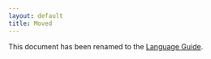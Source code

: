 ```yaml
---
layout: default
title: Moved
---
```


This document has been renamed to the [Language Guide](./language_guide.html).